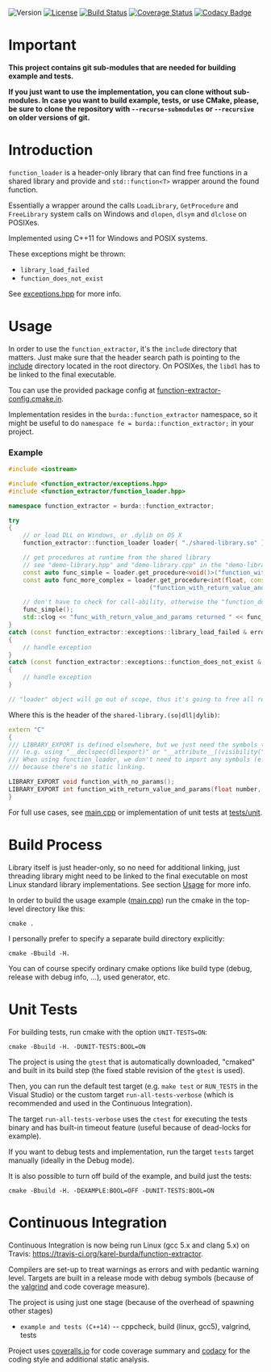 ![Version](https://img.shields.io/badge/version-0.9.0-green.svg)
[![License](https://img.shields.io/badge/license-MIT_License-green.svg?style=flat)](LICENSE)
[![Build Status](https://travis-ci.org/karel-burda/function-loader.svg?branch=develop)](https://travis-ci.org/karel-burda/function-loader)
[![Coverage Status](https://coveralls.io/repos/github/karel-burda/function-loader/badge.svg?branch=develop)](https://coveralls.io/github/karel-burda/function-loader?branch=develop)
[![Codacy Badge](https://api.codacy.com/project/badge/Grade/597386b6741746e9a2e3853a2928d461)](https://app.codacy.com/app/karel-burda/function-loader?utm_source=github.com&utm_medium=referral&utm_content=karel-burda/function-loader&utm_campaign=Badge_Grade_Dashboard)

# Important
**This project contains git sub-modules that are needed for building example and tests.**

**If you just want to use the implementation, you can clone without sub-modules. In case you want to build example, tests, or use CMake, please, be sure to clone the repository
with `--recurse-submodules` or `--recursive` on older versions of git.**

# Introduction
`function_loader` is a header-only library that can find free functions in a shared library and provide and `std::function<T>` wrapper around the found function.

Essentially a wrapper around the calls `LoadLibrary`, `GetProcedure` and `FreeLibrary` system calls on Windows and `dlopen`, `dlsym` and `dlclose` on POSIXes.

Implemented using C++11 for Windows and POSIX systems.

These exceptions might be thrown:
* `library_load_failed`
* `function_does_not_exist`

See [exceptions.hpp](include/function_extractor/exceptions.hpp) for more info.

# Usage
In order to use the `function_extractor`, it's the `include` directory that matters. Just make sure that the header search path is pointing to the [include](include) directory located in the root directory.
On POSIXes, the `libdl` has to be linked to the final executable.

Tou can use the provided package config at [function-extractor-config.cmake.in](function-extractor-config.cmake.in).

Implementation resides in the `burda::function_extractor` namespace, so it might be useful to do `namespace fe = burda::function_extractor;` in your project.

### Example
```cpp
#include <iostream>

#include <function_extractor/exceptions.hpp>
#include <function_extractor/function_loader.hpp>

namespace function_extractor = burda::function_extractor;

try
{
    // or load DLL on Windows, or .dylib on OS X
    function_extractor::function_loader loader{ "./shared-library.so" };

    // get procedures at runtime from the shared library
    // see "demo-library.hpp" and "demo-library.cpp" in the "demo-library" directory
    const auto func_simple = loader.get_procedure<void()>("function_with_no_params");
    const auto func_more_complex = loader.get_procedure<int(float, const char *)>
                                       ("function_with_return_value_and_params");

    // don't have to check for call-ability, otherwise the "function_does_not_exist" would be thrown
    func_simple();
    std::clog << "func_with_return_value_and_params returned " << func_more_complex(99.0, "foo");
}
catch (const function_extractor::exceptions::library_load_failed & error)
{
    // handle exception
}
catch (const function_extractor::exceptions::function_does_not_exist & error)
{
    // handle exception
}

// "loader" object will go out of scope, thus it's going to free all resources and unloads the library handle
```
Where this is the header of the `shared-library.(so|dll|dylib)`:
```cpp
extern "C"
{
/// LIBRARY_EXPORT is defined elsewhere, but we just need the symbols to be visible from outside the shared libary
/// (e.g. using "__declspec(dllexport)" or "__attribute__((visibility("default")))" on the GCC).
/// When using function_loader, we don't need to import any symbols (e.g. "__declspec(dllimport)"),
/// because there's no static linking.

LIBRARY_EXPORT void function_with_no_params();
LIBRARY_EXPORT int function_with_return_value_and_params(float number, const char * str);
}
```

For full use cases, see [main.cpp](example/src/main.cpp) or implementation of unit tests at [tests/unit](tests/unit).

# Build Process
Library itself is just header-only, so no need for additional linking, just threading library might need to be linked to the final executable on most Linux standard library implementations. See section [Usage](#Usage) for more info.

In order to build the usage example ([main.cpp](example/src/main.cpp)) run the cmake in the top-level directory like this:

`cmake .`

I personally prefer to specify a separate build directory explicitly:

`cmake -Bbuild -H.`

You can of course specify ordinary cmake options like build type (debug, release with debug info, ...), used generator, etc.

# Unit Tests
For building tests, run cmake with the option `UNIT-TESTS=ON`:

`cmake -Bbuild -H. -DUNIT-TESTS:BOOL=ON`

The project is using the `gtest` that is automatically downloaded, "cmaked" and built in its build step
(the fixed stable revision of the `gtest` is used).

Then, you can run the default test target (e.g. `make test` or `RUN_TESTS` in the Visual Studio)
or the custom target `run-all-tests-verbose` (which is recommended and used in the Continuous Integration).

The target `run-all-tests-verbose` uses the `ctest` for executing the tests binary and has built-in timeout feature (useful because of dead-locks for example).

If you want to debug tests and implementation, run the target `tests` target manually (ideally in the Debug mode).

It is also possible to turn off build of the example, and build just the tests:

`cmake -Bbuild -H. -DEXAMPLE:BOOL=OFF -DUNIT-TESTS:BOOL=ON`

# Continuous Integration
Continuous Integration is now being run Linux (gcc 5.x and clang 5.x) on Travis: https://travis-ci.org/karel-burda/function-extractor.

Compilers are set-up to treat warnings as errors and with pedantic warning level. Targets are built in a release mode with debug symbols (because of the [valgrind](http://valgrind.org) and code coverage measure).

The project is using just one stage (because of the overhead of spawning other stages)
* `example and tests (C++14)` -- cppcheck, build (linux, gcc5), valgrind, tests

Project uses [coveralls.io](https://coveralls.io/github/karel-burda/function-extractor) for code coverage summary and [codacy](https://app.codacy.com/app/karel-burda/function-extractor/dashboard) for the coding style and additional static analysis.
